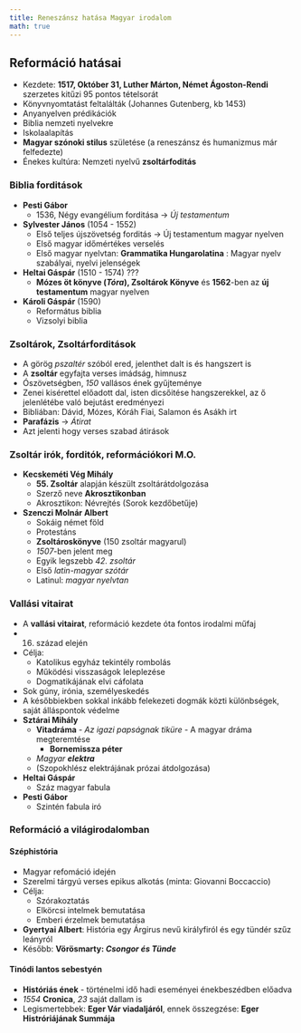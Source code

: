 ```yaml
---
title: Reneszánsz hatása Magyar irodalom
math: true
---
```

## Reformáció hatásai
- Kezdete: __1517, Október 31, Luther Márton, Német Ágoston-Rendi__ szerzetes kitűzi 95 pontos tételsorát
- Könyvnyomtatást feltalálták (Johannes Gutenberg, kb 1453)
- Anyanyelven prédikációk
- Biblia nemzeti nyelvekre
- Iskolaalapítás
- __Magyar szónoki stilus__ születése (a reneszánsz és humanizmus már felfedezte)
- Énekes kultúra: Nemzeti nyelvű __zsoltárfoditás__

### Biblia forditások
- __Pesti Gábor__
	- 1536, Négy evangélium forditása -> _Új testamentum_
- __Sylvester János__ (1054 - 1552)
	- Első teljes újszövetség forditás -> Új testamentum magyar nyelven
	- Első magyar időmértékes verselés
	- Első magyar nyelvtan: __Grammatika Hungarolatina__ : Magyar nyelv szabályai, nyelvi jelenségek
- __Heltai Gáspár__ (1510 - 1574) ???
	- __Mózes öt könyve (_Tóra_), Zsoltárok Könyve__ és __1562__-ben az __új testamentum__ magyar nyelven
- __Károli Gáspár__ (1590)
	- Református biblia
	- Vizsolyi biblia

### Zsoltárok, Zsoltárforditások
- A görög _pszaltér_ szóból ered, jelenthet  dalt is és hangszert is
- A __zsoltár__ egyfajta verses imádság, himnusz
- Ószövetségben, _150_ vallásos ének gyűjteménye
- Zenei kisérettel előadott dal, isten dicsőitése hangszerekkel, az ő jelenlétébe való bejutást eredményezi
- Bibliában: Dávid, Mózes, Kóráh Fiai, Salamon és Asákh irt
- __Parafázis__ -> _Átirat_
- Azt jelenti hogy verses szabad átirások

### Zsoltár irók, forditók, reformációkori M.O.
- __Kecskeméti Vég Mihály__
	- __55. Zsoltár__ alapján készült zsoltárátdolgozása
	- Szerző neve __Akrosztikonban__
	- Akrosztikon: Névrejtés (Sorok kezdőbetűje)
- __Szenczi Molnár Albert__
	- Sokáig német föld
	- Protestáns
	- __Zsoltároskönyve__ (150 zsoltár magyarul)
	- _1507_-ben jelent meg
	- Egyik legszebb _42. zsoltár_
	- Első _latin-magyar szótár_
	- Latinul: _magyar nyelvtan_


### Vallási vitairat
- A __vallási vitairat__, reformáció kezdete óta fontos irodalmi műfaj
- 16. század elején
- Célja:
	- Katolikus egyház tekintély rombolás
	- Működési visszaságok leleplezése
	- Dogmatikájának elvi cáfolata
- Sok gúny, irónia, személyeskedés
- A későbbiekben sokkal inkább felekezeti dogmák közti különbségek, saját álláspontok védelme
- __Sztárai Mihály__
	- __Vitadráma__ - _Az igazi papságnak tiküre_ - A magyar dráma megteremtése 
		- __Bornemissza péter__
	- _Magyar __elektra___
	- (Szopokhlész elektrájának prózai átdolgozása)
- __Heltai Gáspár__
	- Száz magyar fabula
- __Pesti Gábor__
	- Szintén fabula iró

### Reformáció a világirodalomban
#### Széphistória
- Magyar refomáció idején
- Szerelmi tárgyú verses epikus alkotás (minta: Giovanni Boccaccio)
- Célja:
	- Szórakoztatás
	- Elkörcsi intelmek bemutatása
	- Emberi érzelmek bemutatása
- __Gyertyai Albert__: História egy Árgirus nevű királyfiról és egy tündér szűz leányról
- Később: __Vörösmarty: _Csongor és Tünde___ 

#### Tinódi lantos sebestyén
- __Históriás ének__ - történelmi idő hadi eseményei énekbeszédben előadva
- _1554_ __Cronica__, _23_ saját dallam is 
- Legismertebbek: __Eger Vár viadaljáról__, ennek összegzése: __Eger Histróriájának Summája__
